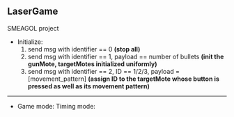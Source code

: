 LaserGame
----

SMEAGOL project

- Initialize: 
	1. send msg with identifier == 0 __(stop all)__
	2. send msg with identifier == 1, payload == number of bullets __(init the gunMote, targetMotes initialized uniformly)__
	3. send msg with identifier == 2, ID == 1/2/3, payload = [movement_pattern] __(assign ID to the targetMote whose button is pressed as well as its movement pattern)__

----

- Game mode: 
	Timing mode: 